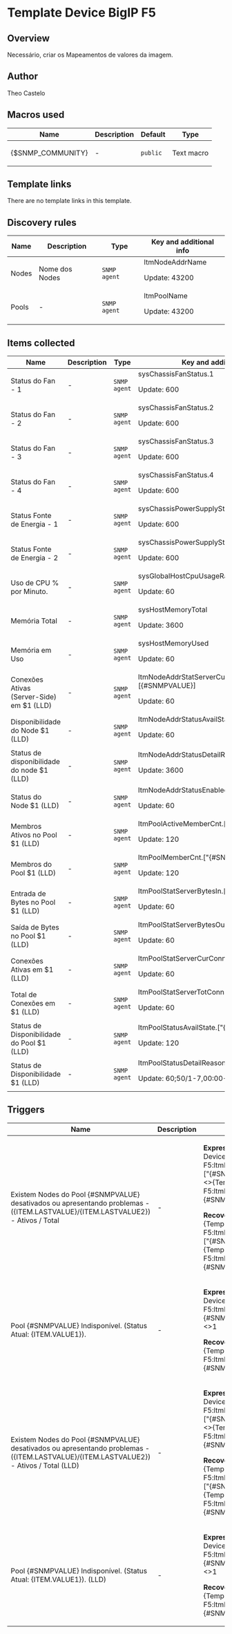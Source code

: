 # Template Device BigIP F5

## Overview

Necessário, criar os Mapeamentos de valores da imagem.



## Author

Theo Castelo

## Macros used

|Name|Description|Default|Type|
|----|-----------|-------|----|
|{$SNMP_COMMUNITY}|<p>-</p>|`public`|Text macro|
## Template links

There are no template links in this template.

## Discovery rules

|Name|Description|Type|Key and additional info|
|----|-----------|----|----|
|Nodes|<p>Nome dos Nodes</p>|`SNMP agent`|ltmNodeAddrName<p>Update: 43200</p>|
|Pools|<p>-</p>|`SNMP agent`|ltmPoolName<p>Update: 43200</p>|
## Items collected

|Name|Description|Type|Key and additional info|
|----|-----------|----|----|
|Status do Fan - 1|<p>-</p>|`SNMP agent`|sysChassisFanStatus.1<p>Update: 600</p>|
|Status do Fan - 2|<p>-</p>|`SNMP agent`|sysChassisFanStatus.2<p>Update: 600</p>|
|Status do Fan - 3|<p>-</p>|`SNMP agent`|sysChassisFanStatus.3<p>Update: 600</p>|
|Status do Fan - 4|<p>-</p>|`SNMP agent`|sysChassisFanStatus.4<p>Update: 600</p>|
|Status Fonte de Energia - 1|<p>-</p>|`SNMP agent`|sysChassisPowerSupplyStatus.1<p>Update: 600</p>|
|Status Fonte de Energia - 2|<p>-</p>|`SNMP agent`|sysChassisPowerSupplyStatus.2<p>Update: 600</p>|
|Uso de CPU % por Minuto.|<p>-</p>|`SNMP agent`|sysGlobalHostCpuUsageRatio1m<p>Update: 60</p>|
|Memória Total|<p>-</p>|`SNMP agent`|sysHostMemoryTotal<p>Update: 3600</p>|
|Memória em Uso|<p>-</p>|`SNMP agent`|sysHostMemoryUsed<p>Update: 60</p>|
|Conexões Ativas (Server-Side) em $1 (LLD)|<p>-</p>|`SNMP agent`|ltmNodeAddrStatServerCurConns.[{#SNMPVALUE}]<p>Update: 60</p>|
|Disponibilidade do Node $1 (LLD)|<p>-</p>|`SNMP agent`|ltmNodeAddrStatusAvailState[{#SNMPVALUE}]<p>Update: 60</p>|
|Status de disponibilidade do node $1 (LLD)|<p>-</p>|`SNMP agent`|ltmNodeAddrStatusDetailReason[{#SNMPVALUE}]<p>Update: 3600</p>|
|Status do Node $1 (LLD)|<p>-</p>|`SNMP agent`|ltmNodeAddrStatusEnabledState[{#SNMPVALUE}]<p>Update: 60</p>|
|Membros Ativos no Pool $1 (LLD)|<p>-</p>|`SNMP agent`|ltmPoolActiveMemberCnt.["{#SNMPVALUE}"]<p>Update: 120</p>|
|Membros do Pool $1 (LLD)|<p>-</p>|`SNMP agent`|ltmPoolMemberCnt.["{#SNMPVALUE}"]<p>Update: 120</p>|
|Entrada de Bytes no Pool $1 (LLD)|<p>-</p>|`SNMP agent`|ltmPoolStatServerBytesIn.["{#SNMPVALUE}"]<p>Update: 60</p>|
|Saída de Bytes no Pool $1 (LLD)|<p>-</p>|`SNMP agent`|ltmPoolStatServerBytesOut.["{#SNMPVALUE}"]<p>Update: 60</p>|
|Conexões Ativas em $1 (LLD)|<p>-</p>|`SNMP agent`|ltmPoolStatServerCurConns.["{#SNMPVALUE}"]<p>Update: 60</p>|
|Total de Conexões em $1 (LLD)|<p>-</p>|`SNMP agent`|ltmPoolStatServerTotConns.["{#SNMPVALUE}"]<p>Update: 60</p>|
|Status de Disponibilidade do Pool $1 (LLD)|<p>-</p>|`SNMP agent`|ltmPoolStatusAvailState.["{#SNMPVALUE}"]<p>Update: 120</p>|
|Status de Disponibilidade $1 (LLD)|<p>-</p>|`SNMP agent`|ltmPoolStatusDetailReason.["{#SNMPVALUE}"]<p>Update: 60;50/1-7,00:00-24:00</p>|
## Triggers

|Name|Description|Expression|Priority|
|----|-----------|----------|--------|
|Existem Nodes do Pool {#SNMPVALUE} desativados ou apresentando problemas - ({ITEM.LASTVALUE}/{ITEM.LASTVALUE2}) - Ativos / Total|<p>-</p>|<p>**Expression**: {Template Device BigIP F5:ltmPoolActiveMemberCnt.["{#SNMPVALUE}"].last(0)}<>{Template Device BigIP F5:ltmPoolMemberCnt.["{#SNMPVALUE}"].last(0)}</p><p>**Recovery expression**: {Template Device BigIP F5:ltmPoolActiveMemberCnt.["{#SNMPVALUE}"].last(0)}={Template Device BigIP F5:ltmPoolMemberCnt.["{#SNMPVALUE}"].last(0)}</p>|warning|
|Pool {#SNMPVALUE} Indisponível. (Status Atual: {ITEM.VALUE1}).|<p>-</p>|<p>**Expression**: {Template Device BigIP F5:ltmPoolStatusAvailState.["{#SNMPVALUE}"].last(0)}<>1</p><p>**Recovery expression**: {Template Device BigIP F5:ltmPoolStatusAvailState.["{#SNMPVALUE}"].last(0)}=1</p>|disaster|
|Existem Nodes do Pool {#SNMPVALUE} desativados ou apresentando problemas - ({ITEM.LASTVALUE}/{ITEM.LASTVALUE2}) - Ativos / Total (LLD)|<p>-</p>|<p>**Expression**: {Template Device BigIP F5:ltmPoolActiveMemberCnt.["{#SNMPVALUE}"].last(0)}<>{Template Device BigIP F5:ltmPoolMemberCnt.["{#SNMPVALUE}"].last(0)}</p><p>**Recovery expression**: {Template Device BigIP F5:ltmPoolActiveMemberCnt.["{#SNMPVALUE}"].last(0)}={Template Device BigIP F5:ltmPoolMemberCnt.["{#SNMPVALUE}"].last(0)}</p>|warning|
|Pool {#SNMPVALUE} Indisponível. (Status Atual: {ITEM.VALUE1}). (LLD)|<p>-</p>|<p>**Expression**: {Template Device BigIP F5:ltmPoolStatusAvailState.["{#SNMPVALUE}"].last(0)}<>1</p><p>**Recovery expression**: {Template Device BigIP F5:ltmPoolStatusAvailState.["{#SNMPVALUE}"].last(0)}=1</p>|disaster|
